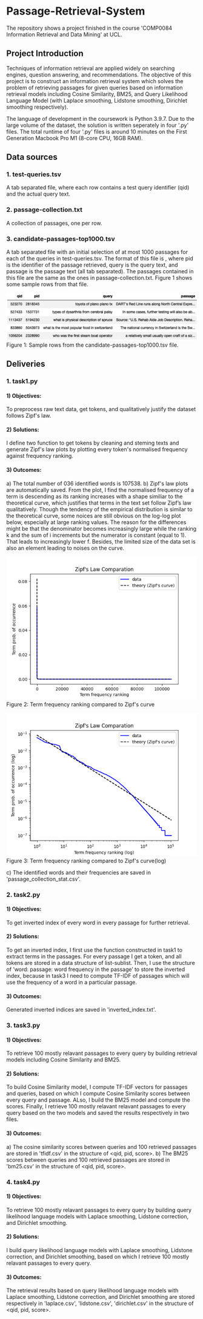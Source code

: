 # Passage-Retrieval-System
The repository shows a project finished in the course 'COMP0084 Information Retrieval and Data Mining' at UCL. 

## Project Introduction 

Techniques of information retrieval are applied widely on searching engines, question answering, and recommendations. The objective of this project is to construct an information retrieval system which solves the problem of retrieving passages for given queries based on information retrieval models including Cosine Similarity, BM25, and Query Likelihood Language Model (with Laplace smoothing, Lidstone smoothing, Dirichlet smoothing respectively).

The language of development in the coursework is Python 3.9.7. Due to the large volume of the dataset, the solution is written seperately in four '.py' files. The total runtime of four '.py' files is around 10 minutes on the First Generation Macbook Pro M1 (8-core CPU, 16GB RAM).

## Data sources
### 1. test-queries.tsv
A tab separated file, where each row contains a test query identifier (qid) and the actual query text.

### 2. passage-collection.txt
A collection of passages, one per row.

### 3. candidate-passages-top1000.tsv
A tab separated file with an initial selection of at most 1000 passages for each of the queries in test-queries.tsv. The format of this file is <qid pid query passage>, where pid is the identifier of the passage retrieved, query is the query text, and passage is the passage text (all tab separated). The passages contained in this file are the same as the ones in passage-collection.txt. Figure 1 shows some sample rows from that file.

![image](https://github.com/IvyZayn/Passage-Retrieval-System/blob/main/Image%20in%20README/sample%20rows.png)
Figure 1: Sample rows from the candidate-passages-top1000.tsv file.


## Deliveries

### 1. task1.py

#### 1) Objectives: 
To preprocess raw text data, get tokens, and qualitatively justify the dataset follows Zipf's law.

#### 2) Solutions: 
I define two function to get tokens by cleaning and steming texts and generate Zipf's law plots by plotting every token's normalised frequency against frequency ranking.

#### 3) Outcomes: 
a) The total number of 036 identified words is 107538.
b) Zipf's law plots are automatically saved. From the plot, I find the normalised frequency of a term is descending as its ranking increases with a shape similiar to the theoretical curve, which justifies that terms in the text set follow Zipf’s law qualitatively. Though the tendency of the empirical distribution is similar to the theoretical curve, some noices are still obvious on the log-log plot below, especially at large ranking values. The reason for the differences might be that the denominator becomes increasingly large while the ranking k and the sum of i increments but the numerator is constant (equal to 1). That leads to increasingly lower f. Besides, the limited size of the data set is also an element leading to noises on the curve.

 ![image](https://github.com/IvyZayn/Passage-Retrieval-System/blob/main/Output/Zipf'sLaw_plot.png)
Figure 2: Term frequency ranking compared to Zipf's curve

 ![image](https://github.com/IvyZayn/Passage-Retrieval-System/blob/main/Output/Zipf'sLaw_loglog.png)
Figure 3: Term frequency ranking compared to Zipf's curve(log)

c) The identified words and their frequencies are saved in 'passage_collection_stat.csv'.

### 2. task2.py

#### 1) Objectives: 
To get inverted index of every word in every passage for further retrieval.

#### 2) Solutions: 
To get an inverted index, I first use the function constructed in task1 to extract terms in the passages. 
For every passage I get a token, and all tokens are stored in a data structure of list-sublist. 
Then, I use the structure of ’word: passage: word frequency in the passage’ to store the inverted index, because in task3 I need to compute TF-IDF of passages which will use the frequency of a word in a particular passage.

#### 3) Outcomes: 
Generated inverted indices are saved in 'inverted_index.txt'.

### 3. task3.py

#### 1) Objectives: 
To retrieve 100 mostly relavant passages to every query by building retrieval models including Cosine Similarity and BM25. 

#### 2) Solutions: 
To build Cosine Similarity model, I compute TF-IDF vectors for passages and queries, based on which I compute Cosine Similarity scores between every query and passage. 
ALso, I build the BM25 model and compute the scores. 
Finally, I retrieve 100 mostly relavant relavant passages to every query based on the two models and saved the results respectively in two files.

#### 3) Outcomes: 
a) The cosine similarity scores between queries and 100 retrieved passages are stored in 'tfidf.csv' in the structure of <qid, pid, score>.
b) The BM25 scores between queries and 100 retrieved passages are stored in 'bm25.csv' in the structure of <qid, pid, score>.

### 4. task4.py

#### 1) Objectives: 
To retrieve 100 mostly relavant passages to every query by building query likelihood language models with Laplace smoothing, Lidstone correction, and Dirichlet smoothing.

#### 2) Solutions: 
I build query likelihood language models with Laplace smoothing, Lidstone correction, and Dirichlet smoothing, based on which I retrieve 100 mostly relavant passages to every query.

#### 3) Outcomes: 
The retrieval results based on query likelihood language models with Laplace smoothing, Lidstone correction, and Dirichlet smoothing are stored respectively in 'laplace.csv', 'lidstone.csv', 'dirichlet.csv' in the structure of <qid, pid, score>.
